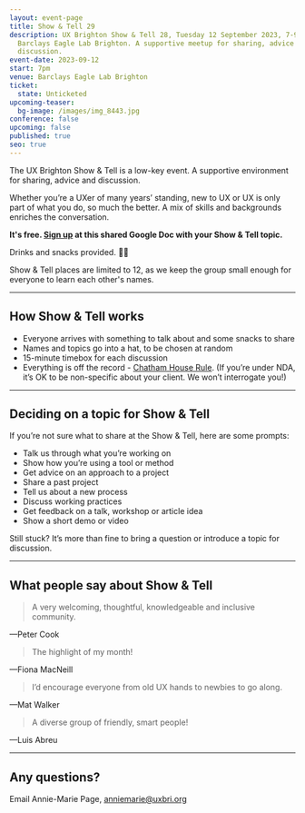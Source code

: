 ```yaml
---
layout: event-page
title: Show & Tell 29
description: UX Brighton Show & Tell 28, Tuesday 12 September 2023, 7-9pm at the
  Barclays Eagle Lab Brighton. A supportive meetup for sharing, advice and
  discussion.
event-date: 2023-09-12
start: 7pm
venue: Barclays Eagle Lab Brighton
ticket:
  state: Unticketed
upcoming-teaser:
  bg-image: /images/img_8443.jpg
conference: false
upcoming: false
published: true
seo: true
---
```

The UX Brighton Show & Tell is a low-key event. A supportive environment for sharing, advice and discussion.

Whether you’re a UXer of many years’ standing, new to UX or UX is only part of what you do, so much the better. A mix of skills and backgrounds enriches the conversation.

**It's free. [Sign up](https://docs.google.com/document/d/1Q00a4KEuiuokobwQ07JtyxkjYdmJhpwxdYLcPW60iDw/edit#heading=h.v11o0lixo7o9) at this shared Google Doc with your Show & Tell topic.**

D﻿rinks and snacks provided. 🥤🍕

Show & Tell places are limited to 12, as we keep the group small enough for everyone to learn each other's names.

- - -

## How Show & Tell works

* Everyone arrives with something to talk about and some snacks to share
* Names and topics go into a hat, to be chosen at random
* 15-minute timebox for each discussion
* Everything is off the record - [Chatham House Rule](https://www.chathamhouse.org/chatham-house-rule). (If you’re under NDA, it’s OK to be non-specific about your client. We won’t interrogate you!)

- - -

## Deciding on a topic for Show & Tell

If you’re not sure what to share at the Show & Tell, here are some prompts:

* Talk us through what you’re working on
* Show how you’re using a tool or method
* Get advice on an approach to a project
* Share a past project
* Tell us about a new process
* Discuss working practices
* Get feedback on a talk, workshop or article idea
* Show a short demo or video

Still stuck? It’s more than fine to bring a question or introduce a topic for discussion.

- - -

## What people say about Show & Tell

> A very welcoming, thoughtful, knowledgeable and inclusive community.

—Peter Cook

> The highlight of my month!

—Fiona MacNeill

> I’d encourage everyone from old UX hands to newbies to go along.

—Mat Walker

> A diverse group of friendly, smart people!

—Luis Abreu

- - -

## Any questions?

Email Annie-Marie Page, [anniemarie@uxbri.org](mailto:anniemarie@uxbri.org)